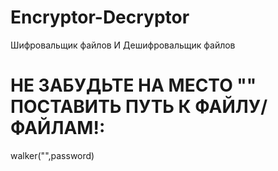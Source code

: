 # Encryptor-Decryptor
Шифровальщик файлов И Дешифровальщик файлов
# НЕ ЗАБУДЬТЕ НА МЕСТО "" ПОСТАВИТЬ ПУТЬ К ФАЙЛУ/ФАЙЛАМ!:
walker("",password)
